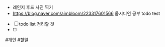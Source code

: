 - 레인지 후드 사진 찍기
- https://blog.naver.com/aimbloom/223317601566 옵시디언 공부
todo test 

- [ ] todo list 정리할 것
- [ ] 

#개인 #할일